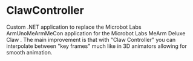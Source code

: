 # ClawController

Custom .NET application to replace the Microbot Labs ArmUnoMeArmMeCon application for the Microbot Labs MeArm Deluxe Claw . The main improvement is that with "Claw Controller" you can interpolate between "key frames" much like in 3D animators allowing for smooth animation.
